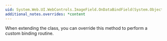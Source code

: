 ```yaml
---
uid: System.Web.UI.WebControls.ImageField.OnDataBindField(System.Object,System.EventArgs)
additional_notes.overrides: *content
---
```


<p>When extending the <xref href="System.Web.UI.WebControls.ImageField"></xref> class, you can override this method to perform a custom binding routine.</p>


